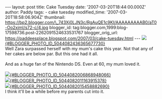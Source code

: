 \-\-- layout: post title: Cake Tuesday date:
\'2007-03-20T18:44:00.000Z\' author: Paddy tags: - cake tuesday
modified\_time: \'2007-03-20T18:58:06.904Z\' thumbnail:
https://bp2.blogger.com/\_743Xj0LJN3c/RgAuQE1c9KI/AAAAAAAAAB0/aT0-Oo2ximI/s72-c/4.jpg
blogger\_id: tag:blogger.com,1999:blog-17598736.post-2262091524633531767
blogger\_orig\_url:
https://paddeesplace.blogspot.com/2007/03/cake-tuesday.html \-\--
[![](https://bp2.blogger.com/_743Xj0LJN3c/RgAuQE1c9KI/AAAAAAAAAB0/aT0-Oo2ximI/s320/4.jpg){#BLOGGER_PHOTO_ID_5044082436365677730}](https://bp2.blogger.com/_743Xj0LJN3c/RgAuQE1c9KI/AAAAAAAAAB0/aT0-Oo2ximI/s1600-h/4.jpg)\
Well Zara surpassed herself with my mum\'s cake this year. Not that any
of her cakes are below par. But this one had it all.\
\
And as a huge fan of the Nintendo DS. Even at 60, my mum loved it.\
\
[![](https://bp2.blogger.com/_743Xj0LJN3c/RgAt3E1c9GI/AAAAAAAAABU/cuhkbpnEPCg/s320/2007_03180258.JPG){#BLOGGER_PHOTO_ID_5044082006868948066}](https://bp2.blogger.com/_743Xj0LJN3c/RgAt3E1c9GI/AAAAAAAAABU/cuhkbpnEPCg/s1600-h/2007_03180258.JPG)\
[![](https://bp3.blogger.com/_743Xj0LJN3c/RgAt3U1c9HI/AAAAAAAAABc/rVJxTgYWhmU/s320/2007_03180248.JPG){#BLOGGER_PHOTO_ID_5044082011163915378}](https://bp3.blogger.com/_743Xj0LJN3c/RgAt3U1c9HI/AAAAAAAAABc/rVJxTgYWhmU/s1600-h/2007_03180248.JPG)\
[![](https://bp0.blogger.com/_743Xj0LJN3c/RgAt3k1c9II/AAAAAAAAABk/tYz-fJoWDk4/s320/2007_03180249.JPG){#BLOGGER_PHOTO_ID_5044082015458882690}](https://bp0.blogger.com/_743Xj0LJN3c/RgAt3k1c9II/AAAAAAAAABk/tYz-fJoWDk4/s1600-h/2007_03180249.JPG)\
I think it\'ll be a while before my parents cut into it.
